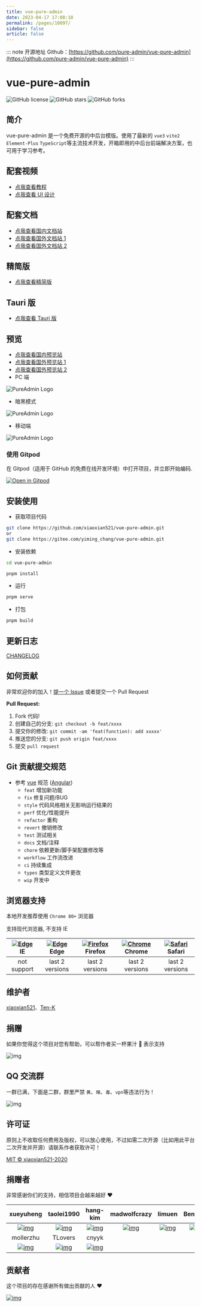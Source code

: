 ```yaml
---
title: vue-pure-admin
date: 2023-04-17 17:08:10
permalink: /pages/10097/
sidebar: false
article: false
---
```

::: note 开源地址
Github：[https://github.com/pure-admin/vue-pure-admin](https://github.com/pure-admin/vue-pure-admin)
:::
# vue-pure-admin

![GitHub license](https://img.shields.io/github/license/xiaoxian521/vue-pure-admin?style=flat) ![GitHub stars](https://img.shields.io/github/stars/xiaoxian521/vue-pure-admin?color=fa6470&style=flat) ![GitHub forks](https://img.shields.io/github/forks/xiaoxian521/vue-pure-admin?style=flat)

## 简介

vue-pure-admin 是一个免费开源的中后台模版。使用了最新的 `vue3` `vite2` `Element-Plus` `TypeScript`等主流技术开发，开箱即用的中后台前端解决方案，也可用于学习参考。

## 配套视频

- [点我查看教程](https://www.bilibili.com/video/BV1534y1S7HV)
- [点我查看 UI 设计](https://www.bilibili.com/video/BV17g411T7rq)

## 配套文档

- [点我查看国内文档站](http://yiming_chang.gitee.io/pure-admin-doc)
- [点我查看国外文档站 1](https://xiaoxian521.github.io/pure-admin-doc)
- [点我查看国外文档站 2](https://pure-admin-doc.vercel.app)

## 精简版

- [点我查看精简版](https://github.com/xiaoxian521/pure-admin-thin)

## Tauri 版

- [点我查看 Tauri 版](https://github.com/xiaoxian521/tauri-pure-admin)

## 预览

- [点我查看国内预览站](http://yiming_chang.gitee.io/vue-pure-admin)
- [点我查看国外预览站 1](https://xiaoxian521.github.io/vue-pure-admin)
- [点我查看国外预览站 2](https://vue-pure-admin.vercel.app)
- PC 端

![PureAdmin Logo](https://p6-juejin.byteimg.com/tos-cn-i-k3u1fbpfcp/d45c15ccbe674fe291a4faa528d11eda~tplv-k3u1fbpfcp-zoom-in-crop-mark:3024:0:0:0.awebp?)

- 暗黑模式

![PureAdmin Logo](https://p1-juejin.byteimg.com/tos-cn-i-k3u1fbpfcp/10a351f0d9c94b90ba3b408a786b9ede~tplv-k3u1fbpfcp-zoom-in-crop-mark:3024:0:0:0.awebp?)

- 移动端

![PureAdmin Logo](https://p3-juejin.byteimg.com/tos-cn-i-k3u1fbpfcp/3061c7b92f6d4cb4bcdf227d966ac696~tplv-k3u1fbpfcp-zoom-in-crop-mark:3024:0:0:0.awebp?)

### 使用 Gitpod

在 Gitpod（适用于 GitHub 的免费在线开发环境）中打开项目，并立即开始编码.

[![Open in Gitpod](https://gitpod.io/button/open-in-gitpod.svg)](https://gitpod.io/#https://github.com/xiaoxian521/vue-pure-admin)

## 安装使用

- 获取项目代码

```bash
git clone https://github.com/xiaoxian521/vue-pure-admin.git
or
git clone https://gitee.com/yiming_chang/vue-pure-admin.git
```

- 安装依赖

```bash
cd vue-pure-admin

pnpm install
```

- 运行

```bash
pnpm serve
```

- 打包

```bash
pnpm build
```

## 更新日志

[CHANGELOG](./CHANGELOG.zh_CN.md)

## 如何贡献

非常欢迎你的加入！[提一个 Issue](https://github.com/xiaoxian521/vue-pure-admin/issues/new/choose) 或者提交一个 Pull Request

**Pull Request:**

1. Fork 代码!
2. 创建自己的分支: `git checkout -b feat/xxxx`
3. 提交你的修改: `git commit -am 'feat(function): add xxxxx'`
4. 推送您的分支: `git push origin feat/xxxx`
5. 提交 `pull request`

## Git 贡献提交规范

- 参考 [vue](https://github.com/vuejs/vue/blob/dev/.github/COMMIT_CONVENTION.md) 规范 ([Angular](https://github.com/conventional-changelog/conventional-changelog/tree/master/packages/conventional-changelog-angular))
  - `feat` 增加新功能
  - `fix` 修复问题/BUG
  - `style` 代码风格相关无影响运行结果的
  - `perf` 优化/性能提升
  - `refactor` 重构
  - `revert` 撤销修改
  - `test` 测试相关
  - `docs` 文档/注释
  - `chore` 依赖更新/脚手架配置修改等
  - `workflow` 工作流改进
  - `ci` 持续集成
  - `types` 类型定义文件更改
  - `wip` 开发中

## 浏览器支持

本地开发推荐使用 `Chrome 80+` 浏览器

支持现代浏览器, 不支持 IE

| [![ Edge](https://raw.githubusercontent.com/alrra/browser-logos/master/src/edge/edge_48x48.png)](http://godban.github.io/browsers-support-badges/) IE | [![ Edge](https://raw.githubusercontent.com/alrra/browser-logos/master/src/edge/edge_48x48.png)](http://godban.github.io/browsers-support-badges/) Edge | [![Firefox](https://raw.githubusercontent.com/alrra/browser-logos/master/src/firefox/firefox_48x48.png)](http://godban.github.io/browsers-support-badges/) Firefox | [![Chrome](https://raw.githubusercontent.com/alrra/browser-logos/master/src/chrome/chrome_48x48.png)](http://godban.github.io/browsers-support-badges/) Chrome | [![Safari](https://raw.githubusercontent.com/alrra/browser-logos/master/src/safari/safari_48x48.png)](http://godban.github.io/browsers-support-badges/) Safari |
| :----------------------------------------------------------: | :----------------------------------------------------------: | :----------------------------------------------------------: | :----------------------------------------------------------: | :----------------------------------------------------------: |
|                         not support                          |                       last 2 versions                        |                       last 2 versions                        |                       last 2 versions                        |                       last 2 versions                        |

## 维护者

[xiaoxian521](https://github.com/xiaoxian521)、[Ten-K](https://github.com/Ten-K)

## 捐赠

如果你觉得这个项目对您有帮助，可以帮作者买一杯果汁 🍹 表示支持

![img](https://p9-juejin.byteimg.com/tos-cn-i-k3u1fbpfcp/f69bf13c5b854ed5b699807cafa0e3ce~tplv-k3u1fbpfcp-zoom-in-crop-mark:1304:0:0:0.awebp?)

## QQ 交流群

一群已满，下面是二群，群里严禁 `黄`、`赌`、`毒`、`vpn`等违法行为！

![img](http://yiming_chang.gitee.io/pure-admin-doc/img/support/qq.png)

## 许可证

原则上不收取任何费用及版权，可以放心使用，不过如需二次开源（比如用此平台二次开发并开源）请联系作者获取许可！

[MIT © xiaoxian521-2020](./LICENSE)

## 捐赠者

非常感谢你们的支持，相信项目会越来越好 ❤️

|                          xueyuheng                           |                          taolei1990                          |                           hang-kim                           |                         madwolfcrazy                         |                            limuen                            |                           BenLakes                           |
| :----------------------------------------------------------: | :----------------------------------------------------------: | :----------------------------------------------------------: | :----------------------------------------------------------: | :----------------------------------------------------------: | :----------------------------------------------------------: |
| [![img](https://avatars.githubusercontent.com/u/48202935?v=4)](https://github.com/xueyuheng) | [![img](https://avatars.githubusercontent.com/u/23173640?v=4)](https://github.com/taolei1990) | [![img](https://avatars.githubusercontent.com/u/52914259?v=4)](https://github.com/hang-kim) | [![img](https://avatars.githubusercontent.com/u/223671?v=4)](https://github.com/madwolfcrazy) | [![img](https://avatars.githubusercontent.com/u/31790606?v=4)](https://github.com/limuen) | [![img](https://avatars.githubusercontent.com/u/15206046?v=4)](https://github.com/BenLakes) |
|                          mollerzhu                           |                           TLovers                            |                            cnyyk                             |                                                              |                                                              |                                                              |
| [![img](https://avatars.githubusercontent.com/u/49627902?v=4)](https://github.com/mollerzhu) | [![img](https://avatars.githubusercontent.com/u/26561694?v=4)](https://github.com/TLovers) | [![img](https://avatars.githubusercontent.com/u/275233?v=4)](https://github.com/cnyyk) |                                                              |                                                              |                                                              |

## 贡献者

这个项目的存在感谢所有做出贡献的人 ❤️

[![img](https://contrib.rocks/image?repo=xiaoxian521/vue-pure-admin)](https://github.com/xiaoxian521/vue-pure-admin/graphs/contributors)